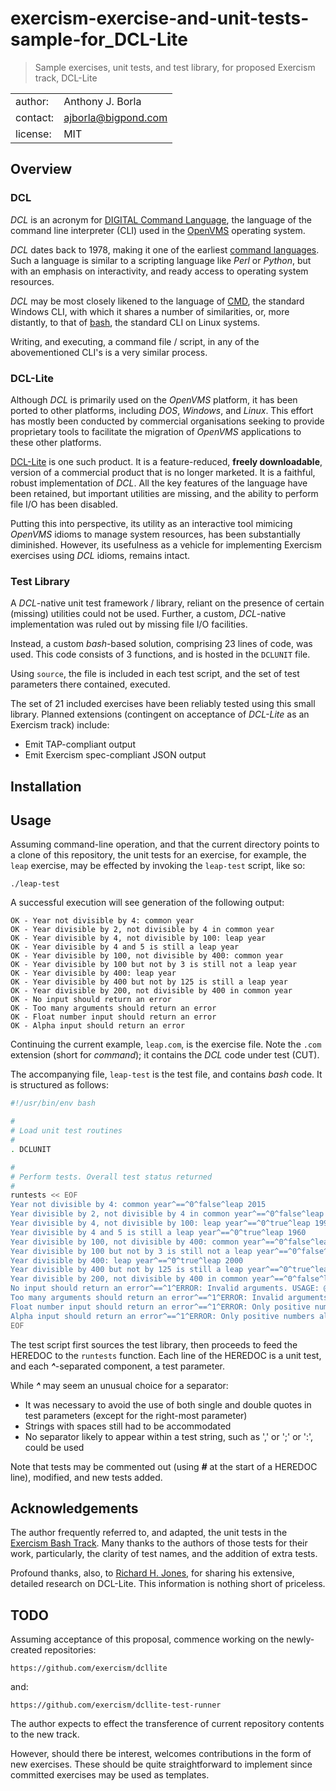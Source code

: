 # exercism-exercise-and-unit-tests-sample-for_DCL-Lite
> Sample exercises, unit tests, and test library, for proposed Exercism track, DCL-Lite

|||
| :---     | :--- |
| author:  | Anthony J. Borla |
| contact: | [ajborla@bigpond.com](ajborla@bigpond.com) |
| license: | MIT |

## Overview

### DCL
_DCL_ is an acronym for [DIGITAL Command Language](https://en.wikipedia.org/wiki/DIGITAL_Command_Language), the language of the command line interpreter (CLI) used in the [OpenVMS](https://en.wikipedia.org/wiki/OpenVMS) operating system.

_DCL_ dates back to 1978, making it one of the earliest [command languages](https://en.wikipedia.org/wiki/Command_language). Such a language is similar to a scripting language like _Perl_ or _Python_, but with an emphasis on interactivity, and ready access to operating system resources.

_DCL_ may be most closely likened to the language of [CMD](https://en.wikipedia.org/wiki/Cmd.exe), the standard Windows CLI, with which it shares a number of similarities, or, more distantly, to that of [bash](https://en.wikipedia.org/wiki/Bash_(Unix_shell)), the standard CLI on Linux systems.

Writing, and executing, a command file / script, in any of the abovementioned CLI's is a very similar process.

### DCL-Lite
Although _DCL_ is primarily used on the _OpenVMS_ platform, it has been ported to other platforms, including _DOS_, _Windows_, and _Linux_. This effort has mostly been conducted by commercial organisations seeking to provide proprietary tools to facilitate the migration of _OpenVMS_ applications to these other platforms.

[DCL-Lite](https://jonesrh.info/dcll/dcll_why_i_use.html#products_terms_vms_dcl) is one such product. It is a feature-reduced, **freely downloadable**, version of a commercial product that is no longer marketed. It is a faithful, robust implementation of _DCL_. All the key features of the language have been retained, but important utilities are missing, and the ability to perform file I/O has been disabled.

Putting this into perspective, its utility as an interactive tool mimicing _OpenVMS_ idioms to manage system resources, has been substantially diminished. However, its usefulness as a vehicle for implementing Exercism exercises using _DCL_ idioms, remains intact.

### Test Library
A _DCL_-native unit test framework / library, reliant on the presence of certain (missing) utilities could not be used. Further, a custom, _DCL_-native implementation was ruled out by missing file I/O facilities.

Instead, a custom _bash_-based solution, comprising 23 lines of code, was used. This code consists of 3 functions, and is hosted in the `DCLUNIT` file.

Using `source`, the file is included in each test script, and the set of test parameters there contained, executed.

The set of 21 included exercises have been reliably tested using this small library. Planned extensions (contingent on acceptance of _DCL-Lite_ as an Exercism track) include:
* Emit TAP-compliant output
* Emit Exercism spec-compliant JSON output

## Installation

## Usage
Assuming command-line operation, and that the current directory points to a clone of this repository, the unit tests for an exercise, for example, the `leap` exercise, may be effected by invoking the `leap-test` script, like so:

```plain
./leap-test
```

A successful execution will see generation of the following output:

```plain
OK - Year not divisible by 4: common year
OK - Year divisible by 2, not divisible by 4 in common year
OK - Year divisible by 4, not divisible by 100: leap year
OK - Year divisible by 4 and 5 is still a leap year
OK - Year divisible by 100, not divisible by 400: common year
OK - Year divisible by 100 but not by 3 is still not a leap year
OK - Year divisible by 400: leap year
OK - Year divisible by 400 but not by 125 is still a leap year
OK - Year divisible by 200, not divisible by 400 in common year
OK - No input should return an error
OK - Too many arguments should return an error
OK - Float number input should return an error
OK - Alpha input should return an error
```

Continuing the current example, `leap.com`, is the exercise file. Note the `.com` extension (short for _command_); it contains the _DCL_ code under test (CUT).

The accompanying file, `leap-test` is the test file, and contains _bash_ code. It is structured as follows:

```bash
#!/usr/bin/env bash

#
# Load unit test routines
#
. DCLUNIT

#
# Perform tests. Overall test status returned
#
runtests << EOF
Year not divisible by 4: common year^==^0^false^leap 2015
Year divisible by 2, not divisible by 4 in common year^==^0^false^leap 1970
Year divisible by 4, not divisible by 100: leap year^==^0^true^leap 1996
Year divisible by 4 and 5 is still a leap year^==^0^true^leap 1960
Year divisible by 100, not divisible by 400: common year^==^0^false^leap 2100
Year divisible by 100 but not by 3 is still not a leap year^==^0^false^leap 1900
Year divisible by 400: leap year^==^0^true^leap 2000
Year divisible by 400 but not by 125 is still a leap year^==^0^true^leap 2400
Year divisible by 200, not divisible by 400 in common year^==^0^false^leap 1800
No input should return an error^==^1^ERROR: Invalid arguments. USAGE: @leap year^leap
Too many arguments should return an error^==^1^ERROR: Invalid arguments. USAGE: @leap year^leap 2016 4562 4566
Float number input should return an error^==^1^ERROR: Only positive numbers allowed. USAGE: @leap year^leap "2016.54"
Alpha input should return an error^==^1^ERROR: Only positive numbers allowed. USAGE: @leap year^leap "abcd"
EOF
```

The test script first sources the test library, then proceeds to feed the HEREDOC to the `runtests` function. Each line of the HEREDOC is a unit test, and each **_^_**-separated component, a test parameter.

While **_^_** may seem an unusual choice for a separator:

* It was necessary to avoid the use of both single and double quotes in test parameters (except for the right-most parameter)
* Strings with spaces still had to be accommodated
* No separator likely to appear within a test string, such as ',' or ';' or ':', could be used

Note that tests may be commented out (using **_#_** at the start of a HEREDOC line), modified, and new tests added.

## Acknowledgements
The author frequently referred to, and adapted, the unit tests in the [Exercism Bash Track](https://exercism.org/tracks/bash). Many thanks to the authors of those tests for their work, particularly, the clarity of test names, and the addition of extra tests.

Profound thanks, also, to [Richard H. Jones](https://jonesrh.info), for sharing his extensive, detailed research on DCL-Lite. This information is nothing short of priceless.

## TODO
Assuming acceptance of this proposal, commence working on the newly-created repositories:

`https://github.com/exercism/dcllite`

and:

`https://github.com/exercism/dcllite-test-runner`

The author expects to effect the transference of current repository contents to the new track.

However, should there be interest, welcomes contributions in the form of new exercises. These should be quite straightforward to implement since committed exercises may be used as templates.

